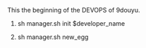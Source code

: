 This the beginning of the DEVOPS of 9douyu.

1. sh manager.sh init $developer_name

2. sh manager.sh new_egg
